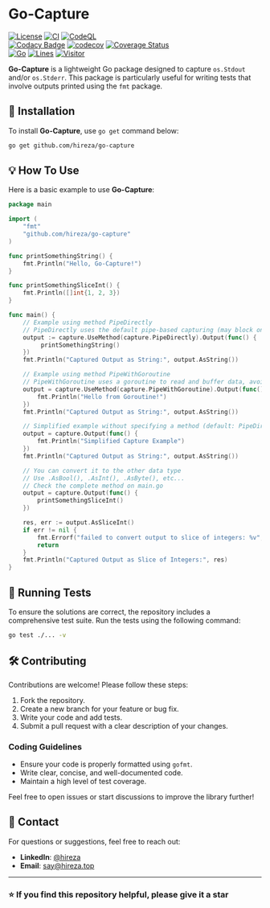 # Go-Capture

[![License](https://img.shields.io/github/license/hireza/go-capture)](https://github.com/hireza/go-capture/blob/master/LICENSE)
[![CI](https://github.com/hireza/go-capture/workflows/CI/badge.svg)](https://github.com/hireza/go-capture/actions?query=workflow%3ACI)
[![CodeQL](https://github.com/hireza/go-capture/workflows/CodeQL/badge.svg)](https://github.com/hireza/go-capture/actions?query=workflow%3ACodeQL)  
[![Codacy Badge](https://app.codacy.com/project/badge/Grade/fbacd3660b784ccfb6cda13e2c7c5029)](https://app.codacy.com/gh/hireza/go-capture/dashboard)
[![codecov](https://codecov.io/github/hireza/go-capture/graph/badge.svg?token=04DLRik7Qn)](https://codecov.io/github/hireza/go-capture)
[![Coverage Status](https://coveralls.io/repos/github/hireza/go-capture/badge.svg)](https://coveralls.io/github/hireza/go-capture)  
[![Go](https://img.shields.io/github/go-mod/go-version/hireza/go-capture)](https://github.com/hireza/go-capture)
[![Lines](https://img.shields.io/endpoint?url=https%3A%2F%2Fghloc.vercel.app%2Fapi%2Fhireza%2Fgo-capture%2Fbadge&color=blue)](https://github.com/hireza/go-capture)
[![Visitor](https://badges.pufler.dev/visits/hireza/go-capture)](https://github.com/hireza/go-capture)

**Go-Capture** is a lightweight Go package designed to capture `os.Stdout` and/or `os.Stderr`. This package is particularly useful for writing tests that involve outputs printed using the `fmt` package.

## 🔌 Installation

To install **Go-Capture**, use `go get` command below:

```bash
go get github.com/hireza/go-capture
```

## 💡 How To Use

Here is a basic example to use **Go-Capture**:

```go
package main

import (
	"fmt"
	"github.com/hireza/go-capture"
)

func printSomethingString() {
	fmt.Println("Hello, Go-Capture!")
}

func printSomethingSliceInt() {
	fmt.Println([]int{1, 2, 3})
}

func main() {
	// Example using method PipeDirectly
	// PipeDirectly uses the default pipe-based capturing (may block on large output).
	output := capture.UseMethod(capture.PipeDirectly).Output(func() {
		 printSomethingString()
	})
	fmt.Println("Captured Output as String:", output.AsString())

	// Example using method PipeWithGoroutine
	// PipeWithGoroutine uses a goroutine to read and buffer data, avoiding blocking.
	output = capture.UseMethod(capture.PipeWithGoroutine).Output(func() {
		fmt.Println("Hello from Goroutine!")
	})
	fmt.Println("Captured Output as String:", output.AsString())

	// Simplified example without specifying a method (default: PipeDirectly)
	output = capture.Output(func() {
		fmt.Println("Simplified Capture Example")
	})
	fmt.Println("Captured Output as String:", output.AsString())

	// You can convert it to the other data type
	// Use .AsBool(), .AsInt(), .AsByte(), etc...
	// Check the complete method on main.go
	output = capture.Output(func() {
		printSomethingSliceInt()
	})

	res, err := output.AsSliceInt()
	if err != nil {
		fmt.Errorf("failed to convert output to slice of integers: %v", err)
		return
	}
	fmt.Println("Captured Output as Slice of Integers:", res)
}
```

## 🧪 Running Tests

To ensure the solutions are correct, the repository includes a comprehensive test suite. Run the tests using the following command:

```bash
go test ./... -v
```

## 🛠️ Contributing

Contributions are welcome! Please follow these steps:

1. Fork the repository.
2. Create a new branch for your feature or bug fix.
3. Write your code and add tests.
4. Submit a pull request with a clear description of your changes.

### Coding Guidelines

- Ensure your code is properly formatted using `gofmt`.
- Write clear, concise, and well-documented code.
- Maintain a high level of test coverage.

Feel free to open issues or start discussions to improve the library further!

## 📧 Contact

For questions or suggestions, feel free to reach out:

- **LinkedIn**: [@hireza](https://www.linkedin.com/in/hireza)
- **Email**: [say@hireza.top](mailto:say@hireza.top)

---

### ⭐ If you find this repository helpful, please give it a star

